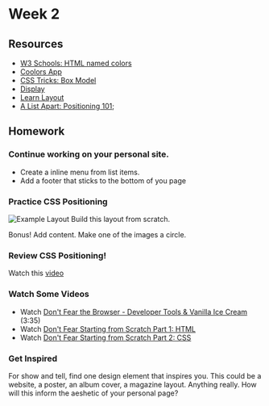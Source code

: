 # Week 2

## Resources
- [W3 Schools: HTML named colors](http://www.w3schools.com/colors/colors_names.asp)
- [Coolors App](https://coolors.co/)
- [CSS Tricks: Box Model](https://css-tricks.com/the-css-box-model/)
- [Display](https://css-tricks.com/almanac/properties/d/display/)
- [Learn Layout](http://learnlayout.com/position.html)
- [A List Apart: Positioning 101](http://alistapart.com/article/css-positioning-101);

## Homework
### Continue working on your personal site.
- Create a inline menu from list items.
- Add a footer that sticks to the bottom of you page

### Practice CSS Positioning
![Example Layout](http://designshack.net/wp-content/uploads/layoutideas-1-1.jpg)
Build this layout from scratch.

Bonus! Add content. Make one of the images a circle.

### Review CSS Positioning! 
Watch this [video](https://css-tricks.com/video-screencasts/110-quick-overview-of-css-position-values/)

### Watch Some Videos
+ Watch [Don't Fear the Browser - Developer Tools & Vanilla Ice Cream](http://www.dontfeartheinternet.com/html/html) (3:35)
+ Watch [Don't Fear Starting from Scratch Part 1: HTML](http://www.dontfeartheinternet.com/html/don%E2%80%99t-fear-starting-from-scratch)
+ Watch [Don't Fear Starting from Scratch Part 2: CSS](http://www.dontfeartheinternet.com/css/don%E2%80%99t-fear-starting-from-scratch-2)

### Get Inspired
For show and tell, find one design element that inspires you. This could be a website, a poster, an album cover, a magazine layout. Anything really. How will this inform the aeshetic of your personal page?

